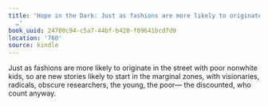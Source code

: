 ```yaml
---
title: 'Hope in the Dark: Just as fashions are more likely to originate in the street
  …'
book_uuid: 24700c94-c5a7-44bf-b420-f09641bcd7d9
location: '760'
source: kindle
---
```


Just as fashions are more likely to originate in the street with poor nonwhite kids, so are new stories likely to start in the marginal zones, with visionaries, radicals, obscure researchers, the young, the poor— the discounted, who count anyway.